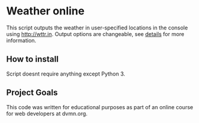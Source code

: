 # Weather online

This script outputs the weather in user-specified locations in the console using http://wttr.in.
Output options are changeable, see [details](https://wttr.in/:help) for more information.

## How to install

Script doesnt require anything except Python 3.

## Project Goals

This code was written for educational purposes as part of an online course for web developers at dvmn.org.
